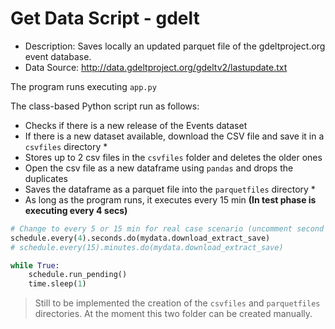 # Get Data Script - gdelt
- Description: Saves locally an updated parquet file of the gdeltproject.org event database.
- Data Source: http://data.gdeltproject.org/gdeltv2/lastupdate.txt


The program runs executing `app.py` 


The class-based Python script run as follows:
- Checks if there is a new release of the Events dataset
- If there is a new dataset available, download the CSV file and save it in a `csvfiles` directory *
- Stores up to 2 csv files in the `csvfiles` folder and deletes the older ones
- Open the csv file as a new dataframe using `pandas` and drops the duplicates
- Saves the dataframe as a parquet file into the `parquetfiles` directory *
- As long as the program runs, it executes every 15 min **(In test phase is executing every 4 secs)** 
```python
# Change to every 5 or 15 min for real case scenario (uncomment second line)
schedule.every(4).seconds.do(mydata.download_extract_save)
# schedule.every(15).minutes.do(mydata.download_extract_save)

while True:
    schedule.run_pending()
    time.sleep(1)
```


> Still to be implemented the creation of the `csvfiles` and `parquetfiles` directories. At the moment this two folder can be created manually.


